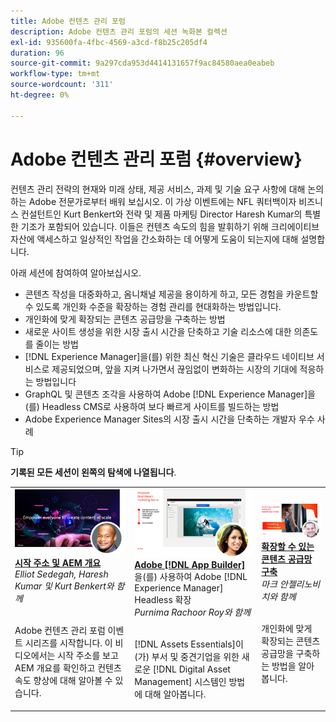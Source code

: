 ```yaml
---
title: Adobe 컨텐츠 관리 포럼
description: Adobe 컨텐츠 관리 포럼의 세션 녹화본 컬렉션
exl-id: 935600fa-4fbc-4569-a3cd-f8b25c205df4
duration: 96
source-git-commit: 9a297cda953d4414131657f9ac84580aea0eabeb
workflow-type: tm+mt
source-wordcount: '311'
ht-degree: 0%

---
```


# Adobe 컨텐츠 관리 포럼 {#overview}

컨텐츠 관리 전략의 현재와 미래 상태, 제공 서비스, 과제 및 기술 요구 사항에 대해 논의하는 Adobe 전문가로부터 배워 보십시오. 이 가상 이벤트에는 NFL 쿼터백이자 비즈니스 컨설턴트인 Kurt Benkert와 전략 및 제품 마케팅 Director Haresh Kumar의 특별한 기조가 포함되어 있습니다. 이들은 컨텐츠 속도의 힘을 발휘하기 위해 크리에이티브 자산에 액세스하고 일상적인 작업을 간소화하는 데 어떻게 도움이 되는지에 대해 설명합니다.

아래 세션에 참여하여 알아보십시오.

* 콘텐츠 작성을 대중화하고, 옴니채널 제공을 용이하게 하고, 모든 경험을 카운트할 수 있도록 개인화 수준을 확장하는 경험 관리를 현대화하는 방법입니다.
* 개인화에 맞게 확장되는 콘텐츠 공급망을 구축하는 방법
* 새로운 사이트 생성을 위한 시장 출시 시간을 단축하고 기술 리소스에 대한 의존도를 줄이는 방법
* [!DNL Experience Manager]을(를) 위한 최신 혁신 기술은 클라우드 네이티브 서비스로 제공되었으며, 앞을 지켜 나가면서 끊임없이 변화하는 시장의 기대에 적응하는 방법입니다
* GraphQL 및 콘텐츠 조각을 사용하여 Adobe [!DNL Experience Manager]을(를) Headless CMS로 사용하여 보다 빠르게 사이트를 빌드하는 방법
* Adobe Experience Manager Sites의 시장 출시 시간을 단축하는 개발자 우수 사례

>[!TIP]
>
>**기록된 모든 세션이 왼쪽의 탐색에 나열됩니다**.

<table>
  <tr>
   <td>
      <a href="2022/welcome.md">
      <img alt="시작 주소 및 AEM 개요" src="assets/welcome.png" >
      </a>
      <div>
         <a href="2022/welcome.md"><strong>시작 주소 및 AEM 개요</strong></a>         
         <br/><em>Elliot Sedegah, Haresh Kumar 및 Kurt Benkert와 함께</em>
      </div>
      <p>
        <br/>
         Adobe 컨텐츠 관리 포럼 이벤트 시리즈를 시작합니다. 이 비디오에서는 시작 주소를 보고 AEM 개요를 확인하고 컨텐츠 속도 향상에 대해 알아볼 수 있습니다.
      </p>
   </td>
   <td>
      <a href="2022/assets-for-all.md">
      <img alt="Assets for All" src="assets/assets-for-all.png" >
      </a>
      <div>
         <a href="2022/assets-for-all.md"><strong>Adobe [!DNL App Builder]</strong></a>을(를) 사용하여 Adobe [!DNL Experience Manager] Headless 확장         
         <br/><em>Purnima Rachoor Roy와 함께</em>
      </div>
      <p>
        <br/>
          [!DNL Assets Essentials]이(가) 부서 및 중견기업을 위한 새로운 [!DNL Digital Asset Management] 시스템인 방법에 대해 알아봅니다.
      </p>
   </td>
   <td>
      <a href="2022/supply-chain.md">
      <img alt="확장 가능한 콘텐츠 공급망 구축" src="assets/supply-chain.png" />
      </a>
      <div>
         <a href="2022/supply-chain.md"><strong>확장할 수 있는 콘텐츠 공급망 구축</strong></a>         
         <br/><em>마크 안젤리노비치와 함께</em>
      </div>
      <p>
        <br/>
         개인화에 맞게 확장되는 콘텐츠 공급망을 구축하는 방법을 알아봅니다.
      </p>
   </td>
  </tr>
</table>
